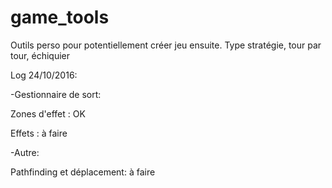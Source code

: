# game_tools
Outils perso pour potentiellement créer jeu ensuite. Type stratégie, tour par tour, échiquier

Log 24/10/2016:

-Gestionnaire de sort:

Zones d'effet : OK

Effets : à faire

-Autre:

Pathfinding et déplacement: à faire
